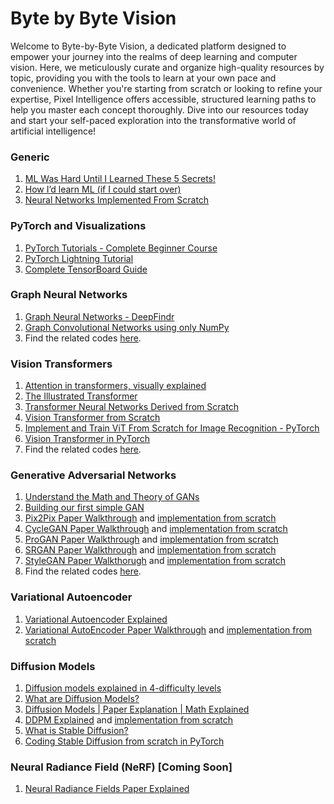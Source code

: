 # Byte by Byte Vision

Welcome to Byte-by-Byte Vision, a dedicated platform designed to empower your journey into the realms of deep learning and computer vision. Here, we meticulously curate and organize high-quality resources by topic, providing you with the tools to learn at your own pace and convenience. Whether you're starting from scratch or looking to refine your expertise, Pixel Intelligence offers accessible, structured learning paths to help you master each concept thoroughly. Dive into our resources today and start your self-paced exploration into the transformative world of artificial intelligence!

### Generic
  1. [ML Was Hard Until I Learned These 5 Secrets!](https://youtu.be/sJBO7rMR8ks?si=h9BtP0x1ywFW8U42)
  2. [How I’d learn ML (if I could start over)](https://youtu.be/gUmagAluXpk?si=4wiRwhonibEh2gsj)
  3. [Neural Networks Implemented From Scratch](https://youtube.com/playlist?list=PLhhyoLH6IjfzqE1Z9uGrTb66tcu311C7c&si=mHr4ANM7UzoxITbj)

### PyTorch and Visualizations
  1. [PyTorch Tutorials - Complete Beginner Course](https://youtube.com/playlist?list=PLqnslRFeH2UrcDBWF5mfPGpqQDSta6VK4&si=jOWoiKW3T1lTg_26)
  2. [PyTorch Lightning Tutorial](https://youtube.com/playlist?list=PLhhyoLH6IjfyL740PTuXef4TstxAK6nGP&si=ew27ODqjWKA1M1nz)
  3. [Complete TensorBoard Guide](https://youtu.be/k7KfYXXrOj0?si=uWwhut7UsE3KXl0G)

### Graph Neural Networks
  1. [Graph Neural Networks - DeepFindr](https://youtube.com/playlist?list=PLV8yxwGOxvvoNkzPfCx2i8an--Tkt7O8Z&si=VBMF5Zl8v-LJ-71k)
  2. [Graph Convolutional Networks using only NumPy](https://youtu.be/8qTnNXdkF1Q?si=o_z2rY6pjOVw6xwZ)
  3. Find the related codes [here](https://github.com/SoumyaratnaDebnath/Byte-by-Byte-Vision/tree/main/graph-convolution-networks-from-scratch).

### Vision Transformers
  1. [Attention in transformers, visually explained](https://youtu.be/eMlx5fFNoYc?si=pRbSARHssr38LjWx)
  2. [The Illustrated Transformer](https://jalammar.github.io/illustrated-transformer/)
  3. [Transformer Neural Networks Derived from Scratch](https://youtu.be/kWLed8o5M2Y?si=LoDpokjuaE_Lo5p3)
  4. [Vision Transformer from Scratch](https://youtu.be/pACWvXc-GLs?si=LIn29f-xGkUYy-H0)
  5. [Implement and Train ViT From Scratch for Image Recognition - PyTorch](https://youtu.be/Vonyoz6Yt9c?si=1bSgFETiMPXqw-ss)
  6. [Vision Transformer in PyTorch](https://youtu.be/ovB0ddFtzzA?si=jr6tgb0vMZpMO5DK)
  7. Find the related codes [here](https://github.com/SoumyaratnaDebnath/Byte-by-Byte-Vision/tree/main/vision-trasnformer-from-scratch).

### Generative Adversarial Networks
  1. [Understand the Math and Theory of GANs](https://youtu.be/J1aG12dLo4I?si=vuS8el8bImDw75l8)
  2. [Building our first simple GAN](https://youtu.be/OljTVUVzPpM?si=X2-mJx_7N_Z1jU4B)
  3. [Pix2Pix Paper Walkthrough](https://youtu.be/9SGs4Nm0VR4?si=UrbZG-GxCaAsDpbf) and [implementation from scratch](https://youtu.be/SuddDSqGRzg?si=l6eIx9cxyWoqzhuP)
  5. [CycleGAN Paper Walkthrough](https://youtu.be/5jziBapziYE?si=-mCy8ae3o42zWZ_H) and [implementation from scratch](https://youtu.be/4LktBHGCNfw?si=3Jue5Qen5gac20lh)
  7. [ProGAN Paper Walkthrough](https://youtu.be/lhs78if-E7E?si=JYt_qQjUiuKKfdl4) and [implementation from scratch](https://youtu.be/nkQHASviYac?si=uyfIQb0at9BYBHU8)
  8. [SRGAN Paper Walkthrough](https://youtu.be/fx-rXMcKlQc?si=88k7HFX1hPCx-olV) and [implementation from scratch](https://youtu.be/7FO9qDOhRCc?si=hT992fUyBe2_72Hc)
  9. [StyleGAN Paper Walkthorugh](https://youtu.be/qZuoU23ACTo?si=ZLgHJ39Wfhc-yO2Q) and [implementation from scratch](https://www.kaggle.com/code/tauilabdelilah/stylegan-implementation-from-scratch-pytorch)
  10. Find the related codes [here](https://github.com/SoumyaratnaDebnath/Byte-by-Byte-Vision/tree/main/GANs-implemented-from-scratch).

### Variational Autoencoder
  1. [Variational Autoencoder Explained](https://youtu.be/iwEzwTTalbg?si=Wv4mQJKNllMZvM3q)
  2. [Variational AutoEncoder Paper Walkthrough](https://youtu.be/5bA6gwo36Cw?si=lEdLDp4zCgl6DSCQ) and [implementation from scratch](https://youtu.be/VELQT1-hILo?si=2BlGkoynHX-5Tdwh)
     
### Diffusion Models
  1. [Diffusion models explained in 4-difficulty levels](https://youtu.be/yTAMrHVG1ew?si=U_XiXqf1fHSOZH1-)
  2. [What are Diffusion Models?](https://youtu.be/fbLgFrlTnGU?si=kQlJ7AN0b8kOaiMG)
  3. [Diffusion Models | Paper Explanation | Math Explained](https://youtu.be/HoKDTa5jHvg?si=km-4R43Y_EmYX3hC)
  4. [DDPM Explained](https://youtu.be/H45lF4sUgiE?si=zxuqNRH1LkJ1Xl93) and [implementation from scratch](https://youtu.be/vu6eKteJWew?si=o3x6HAsttKfQT2gs)
  5. [What is Stable Diffusion?](https://youtu.be/RGBNdD3Wn-g?si=NBZ8SnxUCLGoSAOi)
  6. [Coding Stable Diffusion from scratch in PyTorch](https://youtu.be/ZBKpAp_6TGI?si=FzdP-SGoVClxWVN9)

### Neural Radiance Field (NeRF) [Coming Soon]
  1. [Neural Radiance Fields Paper Explained](https://youtu.be/WSfEfZ0ilw4?si=Shqr7GXw3FklwUOW)

